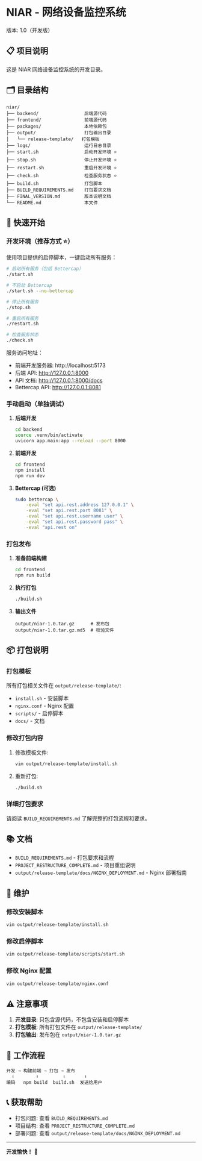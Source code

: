 # NIAR - 网络设备监控系统

版本: 1.0（开发版）

## 📋 项目说明

这是 NIAR 网络设备监控系统的开发目录。

## 🗂️ 目录结构

```
niar/
├── backend/                 后端源代码
├── frontend/                前端源代码
├── packages/                本地依赖包
├── output/                  打包输出目录
│   └── release-template/   打包模板
├── logs/                    运行日志目录
├── start.sh                 启动开发环境 ⭐
├── stop.sh                  停止开发环境 ⭐
├── restart.sh               重启开发环境 ⭐
├── check.sh                 检查服务状态 ⭐
├── build.sh                 打包脚本
├── BUILD_REQUIREMENTS.md    打包要求文档
├── FINAL_VERSION.md         版本说明文档
└── README.md                本文件
```

## 🚀 快速开始

### 开发环境（推荐方式 ⭐）

使用项目提供的启停脚本，一键启动所有服务：

```bash
# 启动所有服务（包括 Bettercap）
./start.sh

# 不启动 Bettercap
./start.sh --no-bettercap

# 停止所有服务
./stop.sh

# 重启所有服务
./restart.sh

# 检查服务状态
./check.sh
```

服务访问地址：
- 前端开发服务器: http://localhost:5173
- 后端 API: http://127.0.0.1:8000
- API 文档: http://127.0.0.1:8000/docs
- Bettercap API: http://127.0.0.1:8081

### 手动启动（单独调试）

1. **后端开发**
   ```bash
   cd backend
   source .venv/bin/activate
   uvicorn app.main:app --reload --port 8000
   ```

2. **前端开发**
   ```bash
   cd frontend
   npm install
   npm run dev
   ```

3. **Bettercap (可选)**
   ```bash
   sudo bettercap \
       -eval "set api.rest.address 127.0.0.1" \
       -eval "set api.rest.port 8081" \
       -eval "set api.rest.username user" \
       -eval "set api.rest.password pass" \
       -eval "api.rest on"
   ```

### 打包发布

1. **准备前端构建**
   ```bash
   cd frontend
   npm run build
   ```

2. **执行打包**
   ```bash
   ./build.sh
   ```

3. **输出文件**
   ```
   output/niar-1.0.tar.gz      # 发布包
   output/niar-1.0.tar.gz.md5  # 校验文件
   ```

## 📦 打包说明

### 打包模板

所有打包相关文件在 `output/release-template/`:
- `install.sh` - 安装脚本
- `nginx.conf` - Nginx 配置
- `scripts/` - 启停脚本
- `docs/` - 文档

### 修改打包内容

1. 修改模板文件:
   ```bash
   vim output/release-template/install.sh
   ```

2. 重新打包:
   ```bash
   ./build.sh
   ```

### 详细打包要求

请阅读 `BUILD_REQUIREMENTS.md` 了解完整的打包流程和要求。

## 📚 文档

- `BUILD_REQUIREMENTS.md` - 打包要求和流程
- `PROJECT_RESTRUCTURE_COMPLETE.md` - 项目重组说明
- `output/release-template/docs/NGINX_DEPLOYMENT.md` - Nginx 部署指南

## 🔧 维护

### 修改安装脚本
```bash
vim output/release-template/install.sh
```

### 修改启停脚本
```bash
vim output/release-template/scripts/start.sh
```

### 修改 Nginx 配置
```bash
vim output/release-template/nginx.conf
```

## ⚠️ 注意事项

1. **开发目录**: 只包含源代码，不包含安装和启停脚本
2. **打包模板**: 所有打包文件在 `output/release-template/`
3. **打包输出**: 发布包在 `output/niar-1.0.tar.gz`

## 🎯 工作流程

```
开发 → 构建前端 → 打包 → 发布
  ↓        ↓         ↓       ↓
编码   npm build  build.sh  发送给用户
```

## 📞 获取帮助

- 打包问题: 查看 `BUILD_REQUIREMENTS.md`
- 项目结构: 查看 `PROJECT_RESTRUCTURE_COMPLETE.md`
- 部署问题: 查看 `output/release-template/docs/NGINX_DEPLOYMENT.md`

---

**开发愉快！** 🚀

